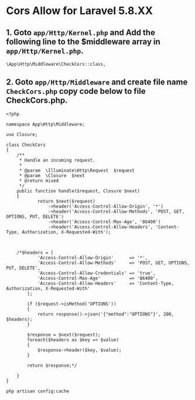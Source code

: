 # Cors Allow for Laravel 5.8.XX

## 1. Goto `app/Http/Kernel.php`  and Add the following line to the $middleware array in `app/Http/Kernel.php`.

~~~
\App\Http\Middleware\CheckCors::class,
~~~

## 2. Goto `app/Http/Middleware` and create file name `CheckCors.php` copy code below to file CheckCors.php.

~~~
<?php

namespace App\Http\Middleware;

use Closure;

class CheckCors
{
    /**
     * Handle an incoming request.
     *
     * @param  \Illuminate\Http\Request  $request
     * @param  \Closure  $next
     * @return mixed
     */
    public function handle($request, Closure $next)
    {
            return $next($request)
                ->header('Access-Control-Allow-Origin', '*')
                ->header('Access-Control-Allow-Methods', 'POST, GET, OPTIONS, PUT, DELETE')
                ->header('Access-Control-Max-Age', '86400')
                ->header('Access-Control-Allow-Headers', 'Content-Type, Authorization, X-Requested-With');
    
    
    
    /*$headers = [
            'Access-Control-Allow-Origin'      => '*',
            'Access-Control-Allow-Methods'     => 'POST, GET, OPTIONS, PUT, DELETE',
            'Access-Control-Allow-Credentials' => 'true',
            'Access-Control-Max-Age'           => '86400',
            'Access-Control-Allow-Headers'     => 'Content-Type, Authorization, X-Requested-With'
        ];

        if ($request->isMethod('OPTIONS'))
        {
            return response()->json('{"method":"OPTIONS"}', 200, $headers);
        }

        $response = $next($request);
        foreach($headers as $key => $value)
        {
            $response->header($key, $value);
        }

        return $response;*/
    
    }
}

~~~

~~~
php artisan config:cache
~~~


